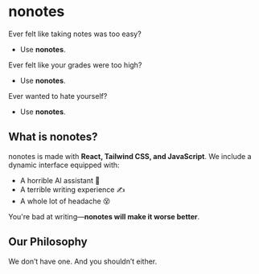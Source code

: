# nonotes  

Ever felt like taking notes was too easy?  
- Use **nonotes**.  

Ever felt like your grades were too high?  
- Use **nonotes**.  

Ever wanted to hate yourself?  
- Use **nonotes**.  

## What is nonotes?  
nonotes is made with **React, Tailwind CSS, and JavaScript**. We include a dynamic interface equipped with:  
- A horrible AI assistant 🤖  
- A terrible writing experience ✍️  
- A whole lot of headache 😵  

You're bad at writing—**nonotes will make it worse better**.  

## Our Philosophy  
We don’t have one. And you shouldn’t either.  
